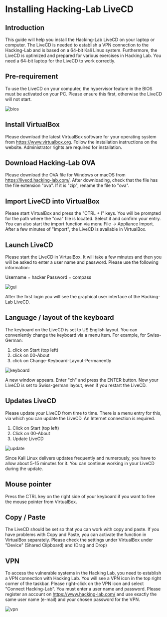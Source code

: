 # Installing Hacking-Lab LiveCD
## Introduction
This guide will help you install the Hacking-Lab LiveCD on your laptop or computer. The LiveCD is needed to establish a VPN connection to the Hacking-Lab and is based on a 64-bit Kali Linux system. Furthermore, the LiveCD is optimized and prepared for various exercises in Hacking Lab. You need a 64-bit laptop for the LiveCD to work correctly.

## Pre-requirement
To use the LiveCD on your computer, the hypervisor feature in the BIOS must be activated on your PC. Please ensure this first, otherwise the LiveCD will not start.

![bios](../img/bios.png)

## Install VirtualBox
Please download the latest VirtualBox software for your operating system from https://www.virtualbox.org. Follow the installation instructions on the website. Administrator rights are required for installation.

## Download Hacking-Lab OVA
Please download the OVA file for Windows or macOS from https://livecd.hacking-lab.com/. After downloading, check that the file has the file extension "ova". If it is "zip", rename the file to "ova".

## Import LiveCD into VirtualBox
Please start VirtualBox and press the "CTRL + I" keys. You will be prompted for the path where the "ova" file is located. Select it and confirm your entry. You can also start the import function via menu File -> Appliance Import. After a few minutes of "Import", the LiveCD is available in VirtualBox.

## Launch LiveCD
Please start the LiveCD in VirtualBox. It will take a few minutes and then you will be asked to enter a user name and password. Please use the following information:

Username = hacker
Password = compass

![gui](../img/gui.png)

After the first login you will see the graphical user interface of the Hacking-Lab LiveCD.

## Language / layout of the keyboard
The keyboard on the LiveCD is set to US English layout. You can conveniently change the keyboard via a menu item. For example, for Swiss-German:

1. click on Start (top left)
2. click on 00-About
3. click on Change-Keyboard-Layout-Permanently

![keyboard](../img/keyboard.png)

A new window appears. Enter "ch" and press the ENTER button. Now your LiveCD is set to Swiss-german layout, even if you restart the LiveCD.


## Updates LiveCD
Please update your LiveCD from time to time. There is a menu entry for this, via which you can update the LiveCD. An Internet connection is required.

1. Click on Start (top left)
2. Click on 00-About
3. Update LiveCD

![update](../img/update.png)

Since Kali Linux delivers updates frequently and numerously, you have to allow about 5-15 minutes for it. You can continue working in your LiveCD during the update.

## Mouse pointer
Press the CTRL key on the right side of your keyboard if you want to free the mouse pointer from VirtualBox.

## Copy / Paste
The LiveCD should be set so that you can work with copy and paste. If you have problems with Copy and Paste, you can activate the function in VirtualBox separately. Please check the settings under VirtualBox under "Device" (Shared Clipboard) and (Drag and Drop)

## VPN
To access the vulnerable systems in the Hacking Lab, you need to establish a VPN connection with Hacking Lab. You will see a VPN icon in the top right corner of the taskbar. Please right-click on the VPN icon and select "Connect Hacking-Lab". You must enter a user name and password. Please register an account on https://www.hacking-lab.com/ and use exactly the same user name (e-mail) and your chosen password for the VPN.

![vpn](../img/vpn.png)
